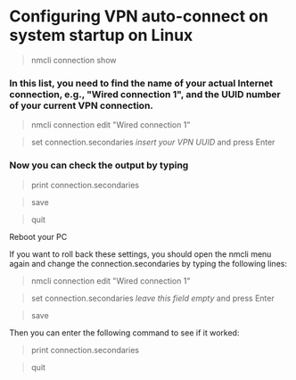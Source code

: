 # Configuring VPN auto-connect on system startup on Linux

>nmcli connection show

### In this list, you need to find the name of your actual Internet connection, e.g., "Wired connection 1", and the UUID number of your current VPN connection.

>nmcli connection edit "Wired connection 1" 

>set connection.secondaries *insert your VPN UUID* and press Enter
### Now you can check the output by typing
>print connection.secondaries

>save

>quit

Reboot your PC

If you want to roll back these settings, you should open the nmcli menu again and change the connection.secondaries by typing the following lines:

>nmcli connection edit "Wired connection 1" 

>set connection.secondaries *leave this field empty* and press Enter

>save

Then you can enter the following command to see if it worked:

>print connection.secondaries 

>quit


